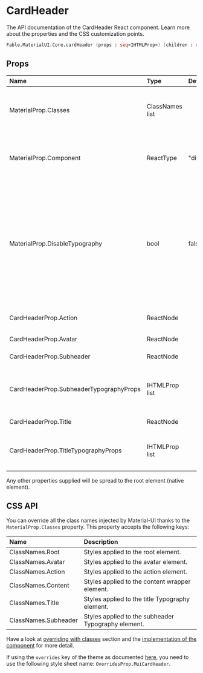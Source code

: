# CardHeader

<p class="description">The API documentation of the CardHeader React component. Learn more about the properties and the CSS customization points.</p>

```fsharp
Fable.MaterialUI.Core.cardHeader (props : seq<IHTMLProp>) (children : seq<ReactElement>) : ReactElement
```



## Props

| Name | Type | Default | Description |
|:-----|:-----|:--------|:------------|
| <span class="prop-name">MaterialProp.Classes</span> | <span class="prop-type">ClassNames list</span> |   | Override or extend the styles applied to the component.  See CSS API below for more details.  |
| <span class="prop-name">MaterialProp.Component</span> | <span class="prop-type">ReactType</span> | <span class="prop-default">"div"</span> | The component used for the root node. Either a string to use a DOM element or a component. |
| <span class="prop-name">MaterialProp.DisableTypography</span> | <span class="prop-type">bool</span> | <span class="prop-default">false</span> | If `true`, the children won't be wrapped by a Typography component. This can be useful to render an alternative Typography variant by wrapping the `title` text, and optional `subheader` text with the Typography component. |
| <span class="prop-name">CardHeaderProp.Action</span> | <span class="prop-type">ReactNode</span> |   | The action to display in the card header. |
| <span class="prop-name">CardHeaderProp.Avatar</span> | <span class="prop-type">ReactNode</span> |   | The Avatar for the Card Header. |
| <span class="prop-name">CardHeaderProp.Subheader</span> | <span class="prop-type">ReactNode</span> |   | The content of the component. |
| <span class="prop-name">CardHeaderProp.SubheaderTypographyProps</span> | <span class="prop-type">IHTMLProp list</span> |   | These props will be forwarded to the subheader (as long as disableTypography is not `true`). |
| <span class="prop-name">CardHeaderProp.Title</span> | <span class="prop-type">ReactNode</span> |   | The content of the Card Title. |
| <span class="prop-name">CardHeaderProp.TitleTypographyProps</span> | <span class="prop-type">IHTMLProp list</span> |   | These props will be forwarded to the title (as long as disableTypography is not `true`). |

Any other properties supplied will be spread to the root element (native element).

## CSS API

You can override all the class names injected by Material-UI thanks to the `MaterialProp.Classes` property.
This property accepts the following keys:


| Name | Description |
|:-----|:------------|
| <span class="prop-name">ClassNames.Root</span> | Styles applied to the root element.
| <span class="prop-name">ClassNames.Avatar</span> | Styles applied to the avatar element.
| <span class="prop-name">ClassNames.Action</span> | Styles applied to the action element.
| <span class="prop-name">ClassNames.Content</span> | Styles applied to the content wrapper element.
| <span class="prop-name">ClassNames.Title</span> | Styles applied to the title Typography element.
| <span class="prop-name">ClassNames.Subheader</span> | Styles applied to the subheader Typography element.

Have a look at [overriding with classes](#/customization/overrides) section
and the [implementation of the component](https://github.com/mui-org/material-ui/tree/master/packages/material-ui/src/CardHeader/CardHeader.js)
for more detail.

If using the `overrides` key of the theme as documented
[here](#/customization/themes),
you need to use the following style sheet name: `OverridesProp.MuiCardHeader`.

<!--## Demos-->

<!--- [Cards](/demos/cards/)-->

